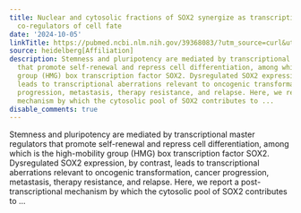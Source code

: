 ```yaml
---
title: Nuclear and cytosolic fractions of SOX2 synergize as transcriptional and translational
  co-regulators of cell fate
date: '2024-10-05'
linkTitle: https://pubmed.ncbi.nlm.nih.gov/39368083/?utm_source=curl&utm_medium=rss&utm_campaign=pubmed-2&utm_content=1FakS-2QOkCT8HsMOQP1bCRQ4YzyumYOmxmF0moLsQ3dFB1E9V&fc=20220326224207&ff=20241006180930&v=2.18.0.post9+e462414
source: heidelberg[Affiliation]
description: Stemness and pluripotency are mediated by transcriptional master regulators
  that promote self-renewal and repress cell differentiation, among which is the high-mobility
  group (HMG) box transcription factor SOX2. Dysregulated SOX2 expression, by contrast,
  leads to transcriptional aberrations relevant to oncogenic transformation, cancer
  progression, metastasis, therapy resistance, and relapse. Here, we report a post-transcriptional
  mechanism by which the cytosolic pool of SOX2 contributes to ...
disable_comments: true
---
```

Stemness and pluripotency are mediated by transcriptional master regulators that promote self-renewal and repress cell differentiation, among which is the high-mobility group (HMG) box transcription factor SOX2. Dysregulated SOX2 expression, by contrast, leads to transcriptional aberrations relevant to oncogenic transformation, cancer progression, metastasis, therapy resistance, and relapse. Here, we report a post-transcriptional mechanism by which the cytosolic pool of SOX2 contributes to ...